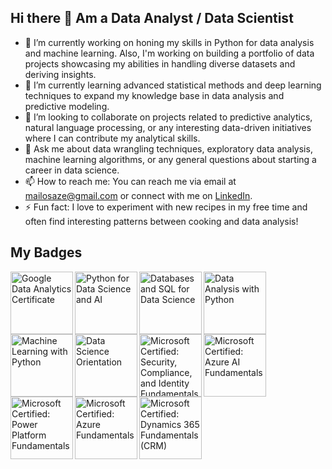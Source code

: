## Hi there 👋 Am a Data Analyst / Data Scientist

- 🔭 I’m currently working on honing my skills in Python for data analysis and machine learning. Also, I'm working on building a portfolio of data projects showcasing my abilities in handling diverse datasets and deriving insights.
- 🌱 I’m currently learning advanced statistical methods and deep learning techniques to expand my knowledge base in data analysis and predictive modeling.
- 👯 I’m looking to collaborate on projects related to predictive analytics, natural language processing, or any interesting data-driven initiatives where I can contribute my analytical skills.
- 💬 Ask me about data wrangling techniques, exploratory data analysis, machine learning algorithms, or any general questions about starting a career in data science.
- 📫 How to reach me: You can reach me via email at mailosaze@gmail.com or connect with me on [LinkedIn](https://www.linkedin.com/in/osaze-omonjahio-ba65855b/).
- ⚡ Fun fact: I love to experiment with new recipes in my free time and often find interesting patterns between cooking and data analysis!

## My Badges

[<img align="left" alt="Google Data Analytics Certificate" width="100px" src="https://images.credly.com/size/220x220/images/d41de2b7-cbc2-47ec-bcf1-ebecbe83872f/GCC_badge_DA_1000x1000.png"/>](https://www.credly.com/badges/4395c6c0-e98f-4922-af7d-4b0d1fa28655/public_url)
[<img align="left" alt="Python for Data Science and AI" width="100px" src="https://images.credly.com/size/220x220/images/0571ab1d-f43b-43d9-9c68-8ebd0ebd61b7/Python_for_Data_Sci_and_AI_Foundational.png"/>](https://www.credly.com/badges/17ebf373-c143-4000-897d-b4910c3582a0/public_url)
[<img align="left" alt="Databases and SQL for Data Science" width="100px" src="https://images.credly.com/size/220x220/images/594e0ab7-c864-4d9a-9987-3a903ec3f06a/Cognitive_Class_-_DB_and_SQL_for_Data_Sci.png"/>](https://www.credly.com/badges/eb20e246-709a-408b-ab57-0f8bbea4c4b7/public_url)
[<img align="left" alt="Data Analysis with Python" width="100px" src="https://images.credly.com/size/680x680/images/fa39f4f0-174a-4886-b821-6a37d42b8b3a/Cognitive_Class_-_Data_Analysis_w_Python.png"/>](https://www.credly.com/badges/5e58481b-352a-4e66-aae3-826b9903a539/public_url)
[<img align="left" alt="Machine Learning with Python" width="100px" src="https://images.credly.com/size/220x220/images/5ae9bf9e-da6e-4cec-82eb-d2b4cfea9751/Machine_Learning_with_Python.png"/>](https://www.credly.com/badges/1eb4dc11-ec58-4a56-b4f5-22ef78c97fe1/public_url)
[<img align="left" alt="Data Science Orientation" width="100px" src="https://images.credly.com/size/220x220/images/5fc2d535-e716-46c4-881a-f4822b8da0e5/Cognitive_Class_-_What_is_Data_Science.png"/>](https://www.credly.com/badges/ce3a29b9-5268-46dc-924d-9b9286c8e22f/public_url)
[<img align="left" alt="Microsoft Certified: Security, Compliance, and Identity Fundamentals" width="100px" src="https://images.credly.com/size/220x220/images/fc1352af-87fa-4947-ba54-398a0e63322e/security-compliance-and-identity-fundamentals-600x600.png"/>](https://www.credly.com/badges/54761f83-12da-4954-96d9-3ed3014f01a0/public_url)
[<img align="left" alt="Microsoft Certified: Azure AI Fundamentals" width="100px" src="https://images.credly.com/size/220x220/images/4136ced8-75d5-4afb-8677-40b6236e2672/azure-ai-fundamentals-600x600.png"/>](https://www.credly.com/badges/f9ca3317-8d8b-46c8-a4eb-f4e2f4fa718c/public_url)
[<img align="left" alt="Microsoft Certified: Power Platform Fundamentals" width="100px" src="https://images.credly.com/size/220x220/images/2a6251f2-737b-4bf6-9190-d77570cc76fc/CERT-Fundamentals-Power-Platform.png"/>](https://www.credly.com/badges/7362a992-235e-4dea-933b-dc4d9ef204d9/public_url)
[<img align="left" alt="Microsoft Certified: Azure Fundamentals" width="100px" src="https://images.credly.com/size/220x220/images/be8fcaeb-c769-4858-b567-ffaaa73ce8cf/image.png"/>](https://www.credly.com/badges/5908f67d-6b80-4e35-9b85-886de1356bb3/public_url)
[<img align="left" alt="Microsoft Certified: Dynamics 365 Fundamentals (CRM)" width="100px" src="https://images.credly.com/size/220x220/images/42992295-0ee2-4527-982d-e51efbec40fc/dynamics365-fundamentals-crm-600x600.png"/>](https://www.credly.com/badges/3606ea8e-0d8a-4320-93b4-e7a63698042a/public_url)


<!--
**Henryzeze/Henryzeze** is a ✨ _special_ ✨ repository because its `README.md` (this file) appears on your GitHub profile.

Here are some ideas to get you started:

- 🔭 I’m currently working on ...
- 🌱 I’m currently learning ...
- 👯 I’m looking to collaborate on ...
- 🤔 I’m looking for help with ...
- 💬 Ask me about ...
- 📫 How to reach me: ...
- 😄 Pronouns: ...
- ⚡ Fun fact: ...
-->
